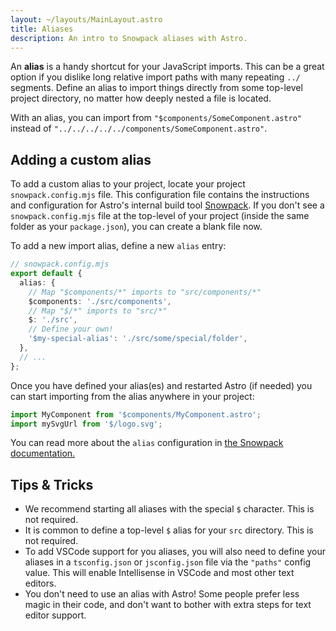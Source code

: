 ```yaml
---
layout: ~/layouts/MainLayout.astro
title: Aliases
description: An intro to Snowpack aliases with Astro.
---
```


An **alias** is a handy shortcut for your JavaScript imports. This can be a great option if you dislike long relative import paths with many repeating `../` segments. Define an alias to import things directly from some top-level project directory, no matter how deeply nested a file is located.

With an alias, you can import from `"$components/SomeComponent.astro"` instead of `"../../../../../components/SomeComponent.astro"`.

## Adding a custom alias

To add a custom alias to your project, locate your project `snowpack.config.mjs` file. This configuration file contains the instructions and configuration for Astro's internal build tool [Snowpack](https://www.snowpack.dev/reference/configuration). If you don't see a `snowpack.config.mjs` file at the top-level of your project (inside the same folder as your `package.json`), you can create a blank file now.

To add a new import alias, define a new `alias` entry:

```ts
// snowpack.config.mjs
export default {
  alias: {
    // Map "$components/*" imports to "src/components/*"
    $components: './src/components',
    // Map "$/*" imports to "src/*"
    $: './src',
    // Define your own!
    '$my-special-alias': './src/some/special/folder',
  },
  // ...
};
```

Once you have defined your alias(es) and restarted Astro (if needed) you can start importing from the alias anywhere in your project:

```js
import MyComponent from '$components/MyComponent.astro';
import mySvgUrl from '$/logo.svg';
```

You can read more about the `alias` configuration in [the Snowpack documentation.](https://www.snowpack.dev/reference/configuration#alias)

## Tips & Tricks

- We recommend starting all aliases with the special `$` character. This is not required.
- It is common to define a top-level `$` alias for your `src` directory. This is not required.
- To add VSCode support for you aliases, you will also need to define your aliases in a `tsconfig.json` or `jsconfig.json` file via the `"paths"` config value. This will enable Intellisense in VSCode and most other text editors.
- You don't need to use an alias with Astro! Some people prefer less magic in their code, and don't want to bother with extra steps for text editor support.
